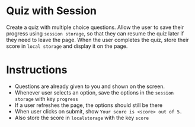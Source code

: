 # Quiz with Session

Create a quiz with multiple choice questions. Allow the user to save their progress using `session storage`, so that they can resume the quiz later if they need to leave the page. When the user completes the quiz, store their score in `local storage` and display it on the page.

# Instructions

- Questions are already given to you and shown on the screen.
- Whenever user selects an option, save the options in the `session storage` with key `progress`
- If a user refreshes the page, the options should still be there
- When user clicks on submit, show `Your score is <score> out of 5.`
- Also store the score in `localstorage` with the key `score`

